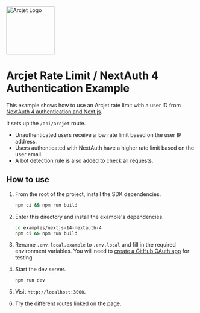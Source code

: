 <a href="https://arcjet.com" target="_arcjet-home">
  <picture>
    <source media="(prefers-color-scheme: dark)" srcset="https://arcjet.com/logo/arcjet-dark-lockup-voyage-horizontal.svg">
    <img src="https://arcjet.com/logo/arcjet-light-lockup-voyage-horizontal.svg" alt="Arcjet Logo" height="128" width="auto">
  </picture>
</a>

# Arcjet Rate Limit / NextAuth 4 Authentication Example

This example shows how to use an Arcjet rate limit with a user ID from [NextAuth
4 authentication and Next.js](https://next-auth.js.org/getting-started/example).

It sets up the `/api/arcjet` route.

* Unauthenticated users receive a low rate limit based on the user IP address.
* Users authenticated with NextAuth have a higher rate limit based on the user
  email.
* A bot detection rule is also added to check all requests.

## How to use

1. From the root of the project, install the SDK dependencies.

   ```bash
   npm ci && npm run build
   ```

2. Enter this directory and install the example's dependencies.

   ```bash
   cd examples/nextjs-14-nextauth-4
   npm ci && npm run build
   ```

3. Rename `.env.local.example` to `.env.local` and fill in the required
   environment variables. You will need to [create a GitHub OAuth
   app](https://github.com/settings/applications) for testing.

4. Start the dev server.

   ```bash
   npm run dev
   ```

5. Visit `http://localhost:3000`.
6. Try the different routes linked on the page.
